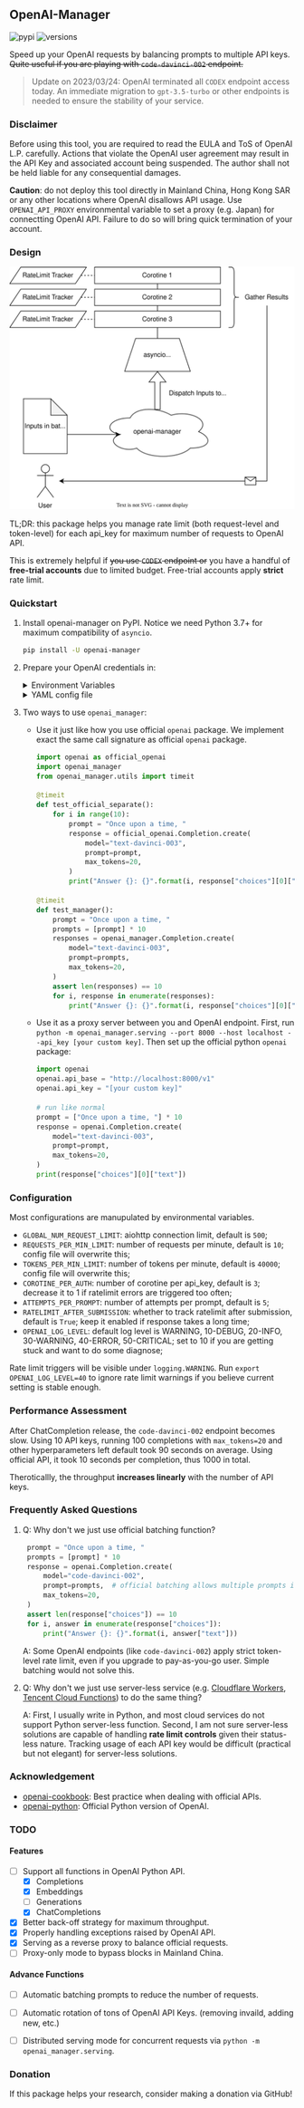 ## OpenAI-Manager

![pypi](https://img.shields.io/pypi/v/openai-manager.svg)
![versions](https://img.shields.io/pypi/pyversions/openai-manager.svg)

Speed up your OpenAI requests by balancing prompts to multiple API keys. ~~Quite useful if you are playing with `code-davinci-002` endpoint.~~

> Update on 2023/03/24: OpenAI terminated all `CODEX` endpoint access today. An immediate migration to `gpt-3.5-turbo` or other endpoints is needed to ensure the stability of your service.

### Disclaimer

Before using this tool, you are required to read the EULA and ToS of OpenAI L.P. carefully. Actions that violate the OpenAI user agreement may result in the API Key and associated account being suspended. The author shall not be held liable for any consequential damages.

**Caution**: do not deploy this tool directly in Mainland China, Hong Kong SAR or any other locations where OpenAI disallows API usage. Use `OPENAI_API_PROXY` environmental variable to set a proxy (e.g. Japan) for connectting OpenAI API. Failure to do so will bring quick termination of your account.

### Design

![design](static/openai-manager.svg)

TL;DR: this package helps you manage rate limit (both request-level and token-level) for each api_key for maximum number of requests to OpenAI API.

This is extremely helpful if ~~you use `CODEX` endpoint or~~ you have a handful of **free-trial accounts** due to limited budget. Free-trial accounts apply **strict** rate limit.

### Quickstart

1. Install openai-manager on PyPI. Notice we need Python 3.7+ for maximum compatibility of `asyncio`.
   ```bash
   pip install -U openai-manager
   ```

2. Prepare your OpenAI credentials in: 
   <details>
   <summary>Environment Variables</summary>
   Any envvars beginning with `OPENAI_API_KEY` will be used to initialized the manager. Best practice to load your api keys is to prepare a `.env` file like: 
   
   ```bash
   OPENAI_API_KEY_1=sk-Nxo******
   OPENAI_API_KEY_2=sk-TG2******
   OPENAI_API_KEY_3=sk-Kpt******
   # You can set a global proxy for all api_keys
   OPENAI_API_PROXY=http://127.0.0.1:7890
   # You can also append proxy to each api_key. 
   # Make sure the indices match.
   OPENAI_API_PROXY_1=http://127.0.0.1:7890
   OPENAI_API_PROXY_2=http://127.0.0.1:7890
   OPENAI_API_PROXY_3=http://127.0.0.1:7890
   ```
   
   `openai-manager` will try to read the `.env` file in your current working directory. You can also load environmental varibles manually by:

   ```bash
   export $(grep -v '^#' .env | xargs)
   ```
   </details>

   <details>
   <summary>YAML config file</summary>
   You can add more fine-grained restrictions on each API key if you know the ratelimit for each key in advance. See [example_config.yml](/example_config.yml) for details.

   ```python
   import openai_manager
   openai_manager.append_auth_from_config(config_path='example_config.yml')
   ```

   </details>

3. Two ways to use `openai_manager`:
   - Use it just like how you use official `openai` package. We implement exact the same call signature as official `openai` package.
        ```python
        import openai as official_openai
        import openai_manager
        from openai_manager.utils import timeit
        
        @timeit
        def test_official_separate():
            for i in range(10):
                prompt = "Once upon a time, "
                response = official_openai.Completion.create(
                    model="text-davinci-003",
                    prompt=prompt,
                    max_tokens=20,
                )
                print("Answer {}: {}".format(i, response["choices"][0]["text"]))

        @timeit
        def test_manager():
            prompt = "Once upon a time, "
            prompts = [prompt] * 10
            responses = openai_manager.Completion.create(
                model="text-davinci-003",
                prompt=prompts,
                max_tokens=20,
            )
            assert len(responses) == 10
            for i, response in enumerate(responses):
                print("Answer {}: {}".format(i, response["choices"][0]["text"]))
        ```
   - Use it as a proxy server between you and OpenAI endpoint. First, run `python -m openai_manager.serving --port 8000 --host localhost --api_key [your custom key]`. Then set up the official python `openai` package:
        ```python
        import openai
        openai.api_base = "http://localhost:8000/v1"
        openai.api_key = "[your custom key]"

        # run like normal
        prompt = ["Once upon a time, "] * 10
        response = openai.Completion.create(
            model="text-davinci-003",
            prompt=prompt,
            max_tokens=20,
        )
        print(response["choices"][0]["text"])
        ```

### Configuration

Most configurations are manupulated by environmental variables. 

- `GLOBAL_NUM_REQUEST_LIMIT`: aiohttp connection limit, default is `500`;
- `REQUESTS_PER_MIN_LIMIT`: number of requests per minute, default is `10`; config file will overwrite this;
- `TOKENS_PER_MIN_LIMIT`: number of tokens per minute, default is `40000`; config file will overwrite this;
- `COROTINE_PER_AUTH`: number of corotine per api_key, default is `3`; decrease it to 1 if ratelimit errors are triggered too often;
- `ATTEMPTS_PER_PROMPT`: number of attempts per prompt, default is `5`;
- `RATELIMIT_AFTER_SUBMISSION`: whether to track ratelimit after submission, default is `True`; keep it enabled if response takes a long time;
- `OPENAI_LOG_LEVEL`: default log level is WARNING, 10-DEBUG, 20-INFO, 30-WARNING, 40-ERROR, 50-CRITICAL; set to 10 if you are getting stuck and want to do some diagnose;

Rate limit triggers will be visible under `logging.WARNING`. Run `export OPENAI_LOG_LEVEL=40` to ignore rate limit warnings if you believe current setting is stable enough.

### Performance Assessment

After ChatCompletion release, the `code-davinci-002` endpoint becomes slow. Using 10 API keys, running 100 completions with `max_tokens=20` and other hyperparameters left default took 90 seconds on average. Using official API, it took 10 seconds per completion, thus 1000 in total. 

Theroticallly, the throughput **increases linearly** with the number of API keys. 

### Frequently Asked Questions

1. Q: Why don't we just use official batching function?

   ```python
    prompt = "Once upon a time, "
    prompts = [prompt] * 10
    response = openai.Completion.create(
        model="code-davinci-002",
        prompt=prompts,  # official batching allows multiple prompts in one request
        max_tokens=20,
    )
    assert len(response["choices"]) == 10
    for i, answer in enumerate(response["choices"]):
        print("Answer {}: {}".format(i, answer["text"]))
   ```
   
   A: Some OpenAI endpoints (like `code-davinci-002`) apply strict token-level rate limit, even if you upgrade to pay-as-you-go user. Simple batching would not solve this.
   
2. Q: Why don't we just use server-less service (e.g. [Cloudflare Workers](https://workers.cloudflare.com/), [Tencent Cloud Functions](https://www.tencentcloud.com/products/scf)) to do the same thing?

   A: First, I usually write in Python, and most cloud services do not support Python server-less function. Second, I am not sure server-less solutions are capable of handling **rate limit controls** given their status-less nature. Tracking usage of each API key would be difficult (practical but not elegant) for server-less solutions.

### Acknowledgement

- [openai-cookbook](https://github.com/openai/openai-cookbook): Best practice when dealing with official APIs.
- [openai-python](https://github.com/openai/openai-python): Official Python version of OpenAI.

### TODO

#### Features

- [ ] Support all functions in OpenAI Python API.
  - [x] Completions
  - [x] Embeddings
  - [ ] Generations
  - [x] ChatCompletions
- [x] Better back-off strategy for maximum throughput.
- [x] Properly handling exceptions raised by OpenAI API.
- [x] Serving as a reverse proxy to balance official requests.
- [ ] Proxy-only mode to bypass blocks in Mainland China.

#### Advance Functions
- [ ] Automatic batching prompts to reduce the number of requests.
- [ ] Automatic rotation of tons of OpenAI API Keys. (removing invaild, adding new, etc.)
- [ ] Distributed serving mode for concurrent requests via `python -m openai_manager.serving`.


### Donation

If this package helps your research, consider making a donation via GitHub! 
